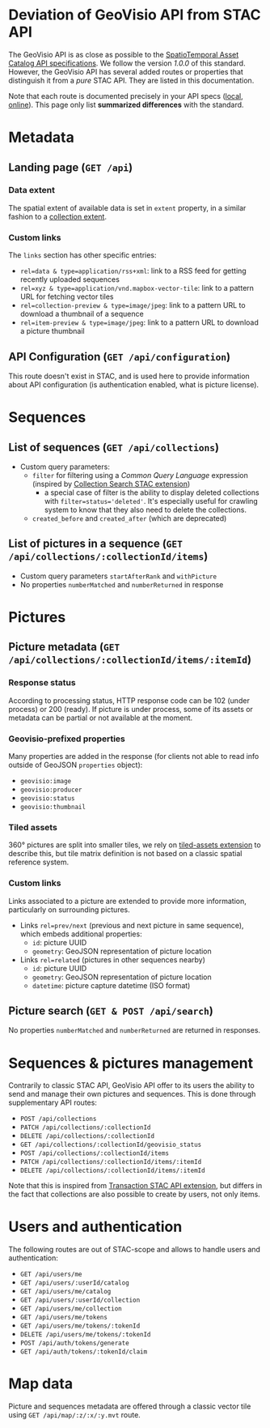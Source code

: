 # Deviation of GeoVisio API from STAC API

The GeoVisio API is as close as possible to the [SpatioTemporal Asset Catalog API specifications](https://github.com/radiantearth/stac-api-spec). We follow the version _1.0.0_ of this standard. However, the GeoVisio API has several added routes or properties that distinguish it from a _pure_ STAC API. They are listed in this documentation.

Note that each route is documented precisely in your API specs ([local](http://localhost:5000/api/docs/swagger), [online](https://panoramax.ign.fr/api/docs/swagger)). This page only list __summarized differences__ with the standard.


# Metadata

## Landing page (`GET /api`)

### Data extent

The spatial extent of available data is set in `extent` property, in a similar fashion to a [collection extent](https://github.com/radiantearth/stac-api-spec/blob/v1.0.0/stac-spec/collection-spec/collection-spec.md#extent-object).

### Custom links

The `links` section has other specific entries:

- `rel=data & type=application/rss+xml`: link to a RSS feed for getting recently uploaded sequences
- `rel=xyz & type=application/vnd.mapbox-vector-tile`: link to a pattern URL for fetching vector tiles
- `rel=collection-preview & type=image/jpeg`: link to a pattern URL to download a thumbnail of a sequence
- `rel=item-preview & type=image/jpeg`: link to a pattern URL to download a picture thumbnail

## API Configuration (`GET /api/configuration`)

This route doesn't exist in STAC, and is used here to provide information about API configuration (is authentication enabled, what is picture license).


# Sequences

## List of sequences (`GET /api/collections`)

- Custom query parameters:
  - `filter` for filtering using a _Common Query Language_ expression (inspired by [Collection Search STAC extension](https://github.com/stac-api-extensions/collection-search))
    * a special case of filter is the ability to display deleted collections with `filter=status='deleted'`. It's especially useful for crawling system to know that they also need to delete the collections.
  - `created_before` and `created_after` (which are deprecated)

## List of pictures in a sequence (`GET /api/collections/:collectionId/items`)

- Custom query parameters `startAfterRank` and `withPicture`
- No properties `numberMatched` and `numberReturned` in response


# Pictures

## Picture metadata (`GET /api/collections/:collectionId/items/:itemId`)

### Response status

According to processing status, HTTP response code can be 102 (under process) or 200 (ready). If picture is under process, some of its assets or metadata can be partial or not available at the moment.

### Geovisio-prefixed properties

Many properties are added in the response (for clients not able to read info outside of GeoJSON `properties` object):

- `geovisio:image`
- `geovisio:producer`
- `geovisio:status`
- `geovisio:thumbnail`

### Tiled assets

360° pictures are split into smaller tiles, we rely on [tiled-assets extension](https://stac-extensions.github.io/tiled-assets/v1.0.0/schema.json) to describe this, but tile matrix definition is not based on a classic spatial reference system.

### Custom links

Links associated to a picture are extended to provide more information, particularly on surrounding pictures.

- Links `rel=prev/next` (previous and next picture in same sequence), which embeds additional properties:
  - `id`: picture UUID
  - `geometry`: GeoJSON representation of picture location
- Links `rel=related` (pictures in other sequences nearby)
  - `id`: picture UUID
  - `geometry`: GeoJSON representation of picture location
  - `datetime`: picture capture datetime (ISO format)


## Picture search (`GET & POST /api/search`)

No properties `numberMatched` and `numberReturned` are returned in responses.


# Sequences & pictures management

Contrarily to classic STAC API, GeoVisio API offer to its users the ability to send and manage their own pictures and sequences. This is done through supplementary API routes:

- `POST /api/collections`
- `PATCH /api/collections/:collectionId`
- `DELETE /api/collections/:collectionId`
- `GET /api/collections/:collectionId/geovisio_status`
- `POST /api/collections/:collectionId/items`
- `PATCH /api/collections/:collectionId/items/:itemId`
- `DELETE /api/collections/:collectionId/items/:itemId`

Note that this is inspired from [Transaction STAC API extension](https://github.com/stac-api-extensions/transaction), but differs in the fact that collections are also possible to create by users, not only items.


# Users and authentication

The following routes are out of STAC-scope and allows to handle users and authentication:

- `GET /api/users/me`
- `GET /api/users/:userId/catalog`
- `GET /api/users/me/catalog`
- `GET /api/users/:userId/collection`
- `GET /api/users/me/collection`
- `GET /api/users/me/tokens`
- `GET /api/users/me/tokens/:tokenId`
- `DELETE /api/users/me/tokens/:tokenId`
- `POST /api/auth/tokens/generate`
- `GET /api/auth/tokens/:tokenId/claim`


# Map data

Picture and sequences metadata are offered through a classic vector tile using `GET /api/map/:z/:x/:y.mvt` route.

